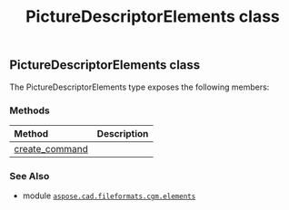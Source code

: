 ﻿---
title: PictureDescriptorElements class
second_title: Aspose.CAD for Python via .NET API References
description: 
type: docs
weight: 80
url: /python-net/aspose.cad.fileformats.cgm.elements/picturedescriptorelements/
is_root: false
---

## PictureDescriptorElements class



The PictureDescriptorElements type exposes the following members:

### Methods
| Method | Description |
| :- | :- |
| [create_command](/cad/python-net/aspose.cad.fileformats.cgm.elements/picturedescriptorelements/create_command/#int-int-aspose.cad.fileformats.cgm.CgmFile) |  |



### See Also
* module [`aspose.cad.fileformats.cgm.elements`](..)
